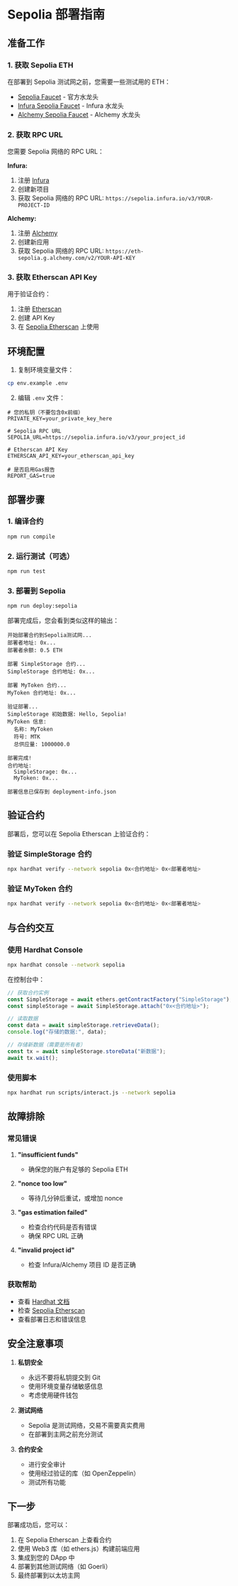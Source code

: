 # Sepolia 部署指南

## 准备工作

### 1. 获取 Sepolia ETH
在部署到 Sepolia 测试网之前，您需要一些测试用的 ETH：

- [Sepolia Faucet](https://sepoliafaucet.com/) - 官方水龙头
- [Infura Sepolia Faucet](https://www.infura.io/faucet/sepolia) - Infura 水龙头
- [Alchemy Sepolia Faucet](https://sepoliafaucet.com/) - Alchemy 水龙头

### 2. 获取 RPC URL
您需要 Sepolia 网络的 RPC URL：

**Infura:**
1. 注册 [Infura](https://infura.io/)
2. 创建新项目
3. 获取 Sepolia 网络的 RPC URL: `https://sepolia.infura.io/v3/YOUR-PROJECT-ID`

**Alchemy:**
1. 注册 [Alchemy](https://alchemy.com/)
2. 创建新应用
3. 获取 Sepolia 网络的 RPC URL: `https://eth-sepolia.g.alchemy.com/v2/YOUR-API-KEY`

### 3. 获取 Etherscan API Key
用于验证合约：

1. 注册 [Etherscan](https://etherscan.io/)
2. 创建 API Key
3. 在 [Sepolia Etherscan](https://sepolia.etherscan.io/) 上使用

## 环境配置

1. 复制环境变量文件：
```bash
cp env.example .env
```

2. 编辑 `.env` 文件：
```env
# 您的私钥（不要包含0x前缀）
PRIVATE_KEY=your_private_key_here

# Sepolia RPC URL
SEPOLIA_URL=https://sepolia.infura.io/v3/your_project_id

# Etherscan API Key
ETHERSCAN_API_KEY=your_etherscan_api_key

# 是否启用Gas报告
REPORT_GAS=true
```

## 部署步骤

### 1. 编译合约
```bash
npm run compile
```

### 2. 运行测试（可选）
```bash
npm run test
```

### 3. 部署到 Sepolia
```bash
npm run deploy:sepolia
```

部署完成后，您会看到类似这样的输出：
```
开始部署合约到Sepolia测试网...
部署者地址: 0x...
部署者余额: 0.5 ETH

部署 SimpleStorage 合约...
SimpleStorage 合约地址: 0x...

部署 MyToken 合约...
MyToken 合约地址: 0x...

验证部署...
SimpleStorage 初始数据: Hello, Sepolia!
MyToken 信息:
  名称: MyToken
  符号: MTK
  总供应量: 1000000.0

部署完成!
合约地址:
  SimpleStorage: 0x...
  MyToken: 0x...

部署信息已保存到 deployment-info.json
```

## 验证合约

部署后，您可以在 Sepolia Etherscan 上验证合约：

### 验证 SimpleStorage 合约
```bash
npx hardhat verify --network sepolia 0x<合约地址> 0x<部署者地址>
```

### 验证 MyToken 合约
```bash
npx hardhat verify --network sepolia 0x<合约地址> 0x<部署者地址>
```

## 与合约交互

### 使用 Hardhat Console
```bash
npx hardhat console --network sepolia
```

在控制台中：
```javascript
// 获取合约实例
const SimpleStorage = await ethers.getContractFactory("SimpleStorage");
const simpleStorage = await SimpleStorage.attach("0x<合约地址>");

// 读取数据
const data = await simpleStorage.retrieveData();
console.log("存储的数据:", data);

// 存储新数据（需要是所有者）
const tx = await simpleStorage.storeData("新数据");
await tx.wait();
```

### 使用脚本
```bash
npx hardhat run scripts/interact.js --network sepolia
```

## 故障排除

### 常见错误

1. **"insufficient funds"**
   - 确保您的账户有足够的 Sepolia ETH

2. **"nonce too low"**
   - 等待几分钟后重试，或增加 nonce

3. **"gas estimation failed"**
   - 检查合约代码是否有错误
   - 确保 RPC URL 正确

4. **"invalid project id"**
   - 检查 Infura/Alchemy 项目 ID 是否正确

### 获取帮助

- 查看 [Hardhat 文档](https://hardhat.org/docs)
- 检查 [Sepolia Etherscan](https://sepolia.etherscan.io/)
- 查看部署日志和错误信息

## 安全注意事项

1. **私钥安全**
   - 永远不要将私钥提交到 Git
   - 使用环境变量存储敏感信息
   - 考虑使用硬件钱包

2. **测试网络**
   - Sepolia 是测试网络，交易不需要真实费用
   - 在部署到主网之前充分测试

3. **合约安全**
   - 进行安全审计
   - 使用经过验证的库（如 OpenZeppelin）
   - 测试所有功能

## 下一步

部署成功后，您可以：

1. 在 Sepolia Etherscan 上查看合约
2. 使用 Web3 库（如 ethers.js）构建前端应用
3. 集成到您的 DApp 中
4. 部署到其他测试网络（如 Goerli）
5. 最终部署到以太坊主网

